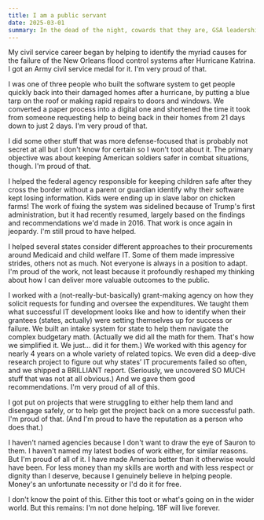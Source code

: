 ```yaml
---
title: I am a public servant
date: 2025-03-01
summary: In the dead of the night, cowards that they are, GSA leadership sent an email to all 18F staff stating that our office is abolished, we are placed on administrative leave, and we'll be fired in 60 days. But I'm a public servant, and I'm not done yet.
---
```


My civil service career began by helping to identify the myriad causes for the failure of the New Orleans flood control systems after Hurricane Katrina. I got an Army civil service medal for it. I'm very proud of that.

I was one of three people who built the software system to get people quickly back into their damaged homes after a hurricane, by putting a blue tarp on the roof or making rapid repairs to doors and windows. We converted a paper process into a digital one and shortened the time it took from someone requesting help to being back in their homes from 21 days down to just 2 days. I'm very proud of that.

I did some other stuff that was more defense-focused that is probably not secret at all but I don't know for certain so I won't toot about it. The primary objective was about keeping American soldiers safer in combat situations, though. I'm proud of that.

I helped the federal agency responsible for keeping children safe after they cross the border without a parent or guardian identify why their software kept losing information. Kids were ending up in slave labor on chicken farms! The work of fixing the system was sidelined because of Trump's first administration, but it had recently resumed, largely based on the findings and recommendations we'd made in 2016. That work is once again in jeopardy. I'm still proud to have helped.

I helped several states consider different approaches to their procurements around Medicaid and child welfare IT. Some of them made impressive strides, others not as much. Not everyone is always in a position to adapt. I'm proud of the work, not least because it profoundly reshaped my thinking about how I can deliver more valuable outcomes to the public.

I worked with a (not-really-but-basically) grant-making agency on how they solicit requests for funding and oversee the expenditures. We taught them what successful IT development looks like and how to identify when their grantees (states, actually) were setting themselves up for success or failure. We built an intake system for state to help them navigate the complex budgetary math. (Actually we did all the math for them. That's how we simplified it. We just... did it for them.) We worked with this agency for nearly 4 years on a whole variety of related topics. We even did a deep-dive research project to figure out why states’ IT procurements failed so often, and we shipped a BRILLIANT report. (Seriously, we uncovered SO MUCH stuff that was not at all obvious.) And we gave them good recommendations. I'm very proud of all of this.

I got put on projects that were struggling to either help them land and disengage safely, or to help get the project back on a more successful path. I'm proud of that. (And I'm proud to have the reputation as a person who does that.)

I haven't named agencies because I don't want to draw the eye of Sauron to them. I haven't named my latest bodies of work either, for similar reasons. But I'm proud of all of it. I have made America better than it otherwise would have been. For less money than my skills are worth and with less respect or dignity than I deserve, because I genuinely believe in helping people. Money's an unfortunate necessity or I'd do it for free.

I don't know the point of this. Either this toot or what's going on in the wider world. But this remains: I'm not done helping. 18F will live forever.
